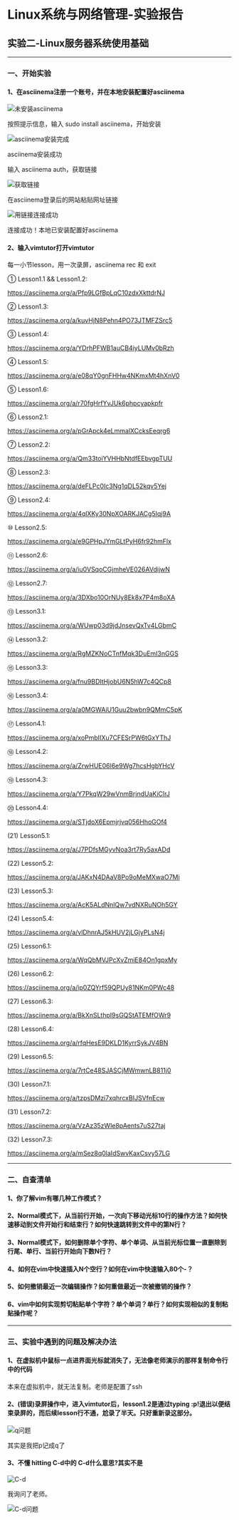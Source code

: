 # Linux系统与网络管理-实验报告

## 实验二-Linux服务器系统使用基础

---

### 一、开始实验

#### 1、在asciinema注册一个账号，并在本地安装配置好asciinema

![未安装asciinema](./img/未安装asciinema.png)

按照提示信息，输入 sudo install asciinema，开始安装

![asciinema安装完成](./img/asciinema安装完成.png)

asciinema安装成功

输入 asciinema auth，获取链接

![获取链接](./img/获取链接.png)

在asciinema登录后的网站粘贴网址链接

![用链接连接成功](./img/用链接连接成功.png)

连接成功！本地已安装配置好asciinema

#### 2、输入vimtutor打开vimtutor

每一小节lesson，用一次录屏，asciinema rec 和 exit

① Lesson1.1 && Lesson1.2:

https://asciinema.org/a/Pfp9LGfBpLqC10zdxXkttdrNJ

② Lesson1.3:

https://asciinema.org/a/kuvHjN8Pehn4PO73JTMFZSrc5

③ Lesson1.4:

https://asciinema.org/a/YDrhPFWB1auCB4iyLUMv0bRzh

④ Lesson1.5:

https://asciinema.org/a/e08qY0gnFHHw4NKmxMt4hXnV0

⑤ Lesson1.6:

https://asciinema.org/a/r70fgHrfYvJUk6phpcyapkpfr

⑥ Lesson2.1:

https://asciinema.org/a/pGrApck4eLmmalXCcksEeqrg6

⑦ Lesson2.2:

https://asciinema.org/a/Qm33toiYVHHbNtdfEEbvgpTUU

⑧ Lesson2.3:

https://asciinema.org/a/deFLPc0Ic3Ng1qDL52kqv5Yej

⑨ Lesson2.4:

https://asciinema.org/a/4qlXKy30NpXOARKJACg5Iqj9A

⑩ Lesson2.5:

https://asciinema.org/a/e9GPHpJYmGLtPyH6fr92hmFlx

⑪ Lesson2.6:

https://asciinema.org/a/iu0VSqoCGjmheVE026AVdijwN

⑫ Lesson2.7:

https://asciinema.org/a/3DXbo10OrNUy8Ek8x7P4m8oXA

⑬ Lesson3.1:

https://asciinema.org/a/WUwp03d9jdJnsevQxTv4LGbmC

⑭ Lesson3.2:

https://asciinema.org/a/RgMZKNoCTnfMqk3DuEmI3nGGS

⑮ Lesson3.3:

https://asciinema.org/a/fnu9BDltHjobU6N5hW7c4QCp8

⑯ Lesson3.4:

https://asciinema.org/a/a0MGWAiU1Guu2bwbn9QMmC5pK

⑰ Lesson4.1:

https://asciinema.org/a/xoPmbIIXu7CFESrPW6tGxYThJ

⑱ Lesson4.2:

https://asciinema.org/a/ZrwHUE06l6e9Wg7hcsHgbYHcV

⑲ Lesson4.3:

https://asciinema.org/a/Y7PkqW29wVnmBrjndUaKiClrJ

⑳ Lesson4.4:

https://asciinema.org/a/STjdoX6Epmjrjvq056HhoGOf4

(21) Lesson5.1:

https://asciinema.org/a/J7PDfsMGyvNoa3rt7Ry5axADd

(22) Lesson5.2:

https://asciinema.org/a/JAKxN4DAaV8Po9oMeMXwaO7Mi

(23) Lesson5.3:

https://asciinema.org/a/AcK5ALdNnlQw7vdNXRuNOh5GY

(24) Lesson5.4:

https://asciinema.org/a/vlDhnrAJ5kHUV2jLGjyPLsN4j

(25) Lesson6.1:

https://asciinema.org/a/WqQbMVJPcXvZmiE84On1gpxMy

(26) Lesson6.2:

https://asciinema.org/a/ip0ZQYrf59QPUy81NKm0PWc48

(27) Lesson6.3:

https://asciinema.org/a/BkXnSLthpI9sGQStATEMfOWr9

(28) Lesson6.4:

https://asciinema.org/a/rfqHesE9DKLD1KyrrSykJV4BN

(29) Lesson6.5:

https://asciinema.org/a/7rtCe48SJASCjMWmwnLB811j0

(30) Lesson7.1:

https://asciinema.org/a/tzpsDMzi7xqhrcxBIJSVfnEcw

(31) Lesson7.2:

https://asciinema.org/a/VzAz35zWle8pAents7uS27taj

(32) Lesson7.3:

https://asciinema.org/a/mSez8q0laIdSwvKaxCsvy57LG

---

### 二、自查清单

#### 1、你了解vim有哪几种工作模式？

#### 2、Normal模式下，从当前行开始，一次向下移动光标10行的操作方法？如何快速移动到文件开始行和结束行？如何快速跳转到文件中的第N行？

#### 3、Normal模式下，如何删除单个字符、单个单词、从当前光标位置一直删除到行尾、单行、当前行开始向下数N行？

#### 4、如何在vim中快速插入N个空行？如何在vim中快速输入80个-？

#### 5、如何撤销最近一次编辑操作？如何重做最近一次被撤销的操作？

#### 6、vim中如何实现剪切粘贴单个字符？单个单词？单行？如何实现相似的复制粘贴操作呢？

---

### 三、实验中遇到的问题及解决办法

#### 1、在虚拟机中鼠标一点进界面光标就消失了，无法像老师演示的那样复制命令行中的代码

本来在虚拟机中，就无法复制。老师是配置了ssh

#### 2、(错误)录屏操作中，进入vimtutor后，lesson1.2是通过typing :p!退出以便结束录屏的，而后续lesson行不通，尬录了半天。只好重新录这部分。

![q问题](./img/q问题.png)

其实是我把p记成q了

#### 3、不懂 hitting C-d中的 C-d什么意思?其实不是

![C-d](./img/C-d.png)

我询问了老师。

![C-d问题](./img/C-d问题.png)